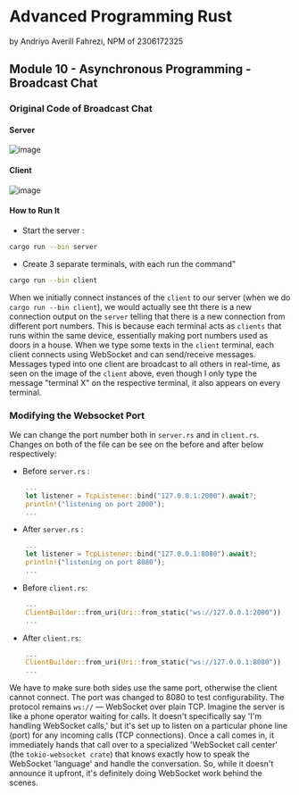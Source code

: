 # Advanced Programming Rust 
by Andriyo Averill Fahrezi, NPM of 2306172325

## Module 10 - Asynchronous Programming - Broadcast Chat

### Original Code of Broadcast Chat

#### Server 
![image](https://github.com/user-attachments/assets/3b8a89fb-c7ba-42b6-81e2-daa6a14c1186)


#### Client
![image](https://github.com/user-attachments/assets/5d87b582-8146-4fe8-b223-70dfe9eafee4)

#### How to Run It

- Start the server :
```bash
cargo run --bin server
```

- Create 3 separate terminals, with each run the command"

```bash
cargo run --bin client
```

When we initially connect instances of the `client` to our server (when we do `cargo run --bin client`), we would actually see tht there is a new connection output on the `server` telling that there is a new connection from different port numbers. This is because each terminal acts as `clients` that runs within the same device, essentially making port numbers used as doors in a house. When we type some texts in the `client` terminal, each client connects using WebSocket and can send/receive messages. Messages typed into one client are broadcast to all others in real-time, as seen on the image of the `client` above, even though I only type the message "terminal X" on the respective terminal, it also appears on every terminal.

### Modifying the Websocket Port

We can change the port number both in `server.rs` and in `client.rs`. Changes on both of the file can be see on the before and after below respectively:

- Before `server.rs` :
```Rust
    ...
    let listener = TcpListener::bind("127.0.0.1:2000").await?;
    println!("listening on port 2000");
    ...
```

- After `server.rs` :
```Rust
    ...
    let listener = TcpListener::bind("127.0.0.1:8080").await?;
    println!("listening on port 8080");
    ...
```

- Before `client.rs`:
```Rust
    ...
    ClientBuilder::from_uri(Uri::from_static("ws://127.0.0.1:2000"))
    ...
```

- After `client.rs`:
```Rust
    ...
    ClientBuilder::from_uri(Uri::from_static("ws://127.0.0.1:8080"))
    ...
```

We have to make sure both sides use the same port, otherwise the client cannot connect. The port was changed to 8080 to test configurability. The protocol remains `ws://` — WebSocket over plain TCP. Imagine the server is like a phone operator waiting for calls. It doesn't specifically say 'I'm handling WebSocket calls,' but it's set up to listen on a particular phone line (port) for any incoming calls (TCP connections). Once a call comes in, it immediately hands that call over to a specialized 'WebSocket call center' (the `tokio-websocket crate`) that knows exactly how to speak the WebSocket 'language' and handle the conversation. So, while it doesn't announce it upfront, it's definitely doing WebSocket work behind the scenes.